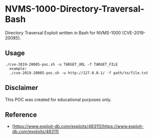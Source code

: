 # NVMS-1000-Directory-Traversal-Bash
Directory Traversal Exploit written in Bash for NVMS-1000 (CVE-2019-20085).

## Usage
```
./cve-2019-20085-poc.sh -u TARGET_URL -f TARGET_FILE
  example:
  ./cve-2019-20085-poc.sh -u http://127.0.0.1/ -f path/to/file.txt
```

## Disclaimer
This POC was created for educational purposes only.

## Reference
- [https://www.exploit-db.com/exploits/48311](https://www.exploit-db.com/exploits/48311)
